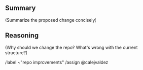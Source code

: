 ## Summary

(Summarize the proposed change concisely)

## Reasoning

(Why should we change the repo? What's wrong with the current structure?)

/label ~"repo improvements"
/assign @calejvaldez
